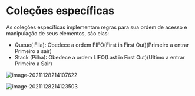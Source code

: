 # Coleções específicas 

As coleções específicas implementam regras para sua ordem de acesso e manipulação de seus elementos, são elas:

- Queue( Fila): Obedece a ordem FIFO(First in First Out)(Primeiro a entrar Primeiro a sair)
- Stack (Pilha): Obedece a ordem LIFO(Last in First Out)(Ultimo a entrar Primeiro a Sair)

![image-20211128214107622](C:\Users\gui-r\AppData\Roaming\Typora\typora-user-images\image-20211128214107622.png)

![image-20211128214123503](C:\Users\gui-r\AppData\Roaming\Typora\typora-user-images\image-20211128214123503.png)